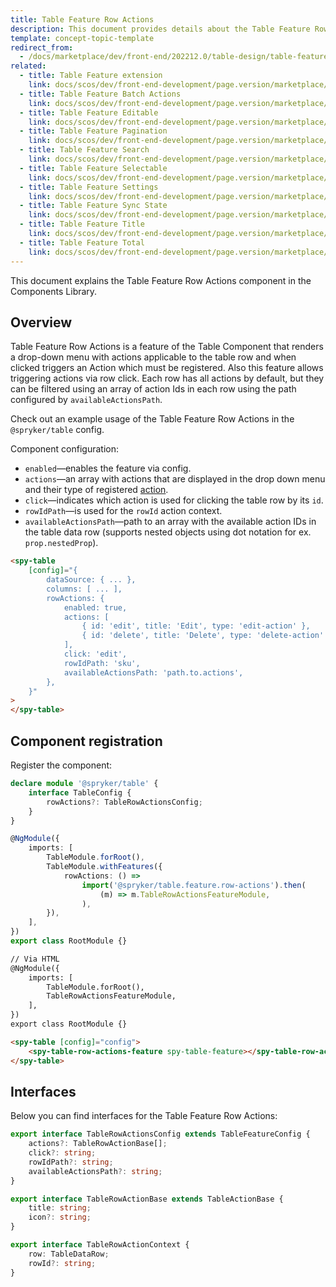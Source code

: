 ```yaml
---
title: Table Feature Row Actions
description: This document provides details about the Table Feature Row Actions component in the Components Library.
template: concept-topic-template
redirect_from:
  - /docs/marketplace/dev/front-end/202212.0/table-design/table-features/table-feature-row-actions.html
related:
  - title: Table Feature extension
    link: docs/scos/dev/front-end-development/page.version/marketplace/table-design/table-feature-extension/table-feature-extension.html
  - title: Table Feature Batch Actions
    link: docs/scos/dev/front-end-development/page.version/marketplace/table-design/table-feature-extension/table-feature-batch-actions.html
  - title: Table Feature Editable
    link: docs/scos/dev/front-end-development/page.version/marketplace/table-design/table-feature-extension/table-feature-editable.html
  - title: Table Feature Pagination
    link: docs/scos/dev/front-end-development/page.version/marketplace/table-design/table-feature-extension/table-feature-pagination.html
  - title: Table Feature Search
    link: docs/scos/dev/front-end-development/page.version/marketplace/table-design/table-feature-extension/table-feature-search.html
  - title: Table Feature Selectable
    link: docs/scos/dev/front-end-development/page.version/marketplace/table-design/table-feature-extension/table-feature-selectable.html
  - title: Table Feature Settings
    link: docs/scos/dev/front-end-development/page.version/marketplace/table-design/table-feature-extension/table-feature-settings.html
  - title: Table Feature Sync State
    link: docs/scos/dev/front-end-development/page.version/marketplace/table-design/table-feature-extension/table-feature-sync-state.html
  - title: Table Feature Title
    link: docs/scos/dev/front-end-development/page.version/marketplace/table-design/table-feature-extension/table-feature-title.html
  - title: Table Feature Total
    link: docs/scos/dev/front-end-development/page.version/marketplace/table-design/table-feature-extension/table-feature-total.html
---
```


This document explains the Table Feature Row Actions component in the Components Library.

## Overview

Table Feature Row Actions is a feature of the Table Component that renders a drop-down menu with actions applicable to the table row and when clicked triggers an Action which must be registered. Also this feature allows triggering actions via row click.
Each row has all actions by default, but they can be filtered using an array of action Ids in each row using the path configured by `availableActionsPath`.

Check out an example usage of the Table Feature Row Actions in the `@spryker/table` config.

Component configuration:

- `enabled`—enables the feature via config.  
- `actions`—an array with actions that are displayed in the drop down menu and their type of registered [action](/docs/scos/dev/front-end-development/{{page.version}}/marketplace/on}}/marketplace/on}}/marketplace/on}}/marketplace/ui-components-library/actions/actions.html).  
- `click`—indicates which action is used for clicking the table row by its `id`.
- `rowIdPath`—is used for the `rowId` action context.  
- `availableActionsPath`—path to an array with the available action IDs in the table data row (supports nested objects using dot notation for ex. `prop.nestedProp`).  

```html
<spy-table
    [config]="{
        dataSource: { ... },
        columns: [ ... ],
        rowActions: {
            enabled: true,
            actions: [
                { id: 'edit', title: 'Edit', type: 'edit-action' },
                { id: 'delete', title: 'Delete', type: 'delete-action' },
            ],
            click: 'edit',
            rowIdPath: 'sku',
            availableActionsPath: 'path.to.actions',
        },                                                                                        
    }"
>
</spy-table>
```

## Component registration

Register the component:

```ts
declare module '@spryker/table' {
    interface TableConfig {
        rowActions?: TableRowActionsConfig;
    }
}

@NgModule({
    imports: [
        TableModule.forRoot(),
        TableModule.withFeatures({
            rowActions: () =>
                import('@spryker/table.feature.row-actions').then(
                    (m) => m.TableRowActionsFeatureModule,
                ),
        }),
    ],
})
export class RootModule {}
```

```html
// Via HTML
@NgModule({
    imports: [
        TableModule.forRoot(),
        TableRowActionsFeatureModule,
    ],
})
export class RootModule {}

<spy-table [config]="config">
    <spy-table-row-actions-feature spy-table-feature></spy-table-row-actions-feature>
</spy-table>
```

## Interfaces

Below you can find interfaces for the Table Feature Row Actions:

```ts
export interface TableRowActionsConfig extends TableFeatureConfig {
    actions?: TableRowActionBase[];
    click?: string;
    rowIdPath?: string;
    availableActionsPath?: string;
}

export interface TableRowActionBase extends TableActionBase {
    title: string;
    icon?: string;
}

export interface TableRowActionContext {
    row: TableDataRow;
    rowId?: string;
}
```
